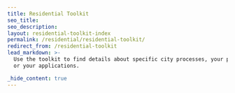 ```yaml
---
title: Residential Toolkit
seo_title:
seo_description:
layout: residential-toolkit-index
permalink: /residential/residential-toolkit/
redirect_from: /residential-toolkit
lead_markdown: >-
  Use the toolkit to find details about specific city processes, your property,
  or your applications.

_hide_content: true
---
```

